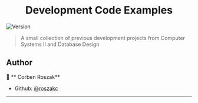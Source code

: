 <h1 align="center">Development Code Examples</h1>
<p>
  <img alt="Version" src="https://img.shields.io/badge/version-1.0-blue.svg?cacheSeconds=2592000" />
</p>

> A small collection of previous development projects from Computer Systems II and Database Design

## Author

👤 ** Corben Roszak**

* Github: [@roszakc](https://github.com/roszakc)

***
